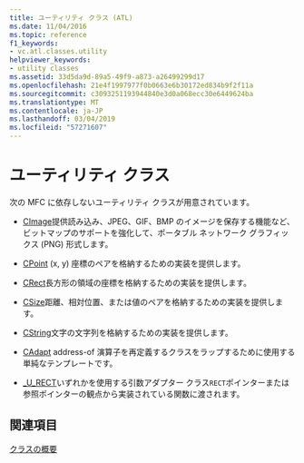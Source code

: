 ```yaml
---
title: ユーティリティ クラス (ATL)
ms.date: 11/04/2016
ms.topic: reference
f1_keywords:
- vc.atl.classes.utility
helpviewer_keywords:
- utility classes
ms.assetid: 33d5da9d-89a5-49f9-a873-a26499299d17
ms.openlocfilehash: 21e4f1997977f0b0663e6b30172ed834b9f2f11a
ms.sourcegitcommit: c3093251193944840e3d0a068ecc30e6449624ba
ms.translationtype: MT
ms.contentlocale: ja-JP
ms.lasthandoff: 03/04/2019
ms.locfileid: "57271607"
---
```

# <a name="utility-classes"></a>ユーティリティ クラス

次の MFC に依存しないユーティリティ クラスが用意されています。

- [CImage](../atl-mfc-shared/reference/cimage-class.md)提供読み込み、JPEG、GIF、BMP のイメージを保存する機能など、ビットマップのサポートを強化して、ポータブル ネットワーク グラフィックス (PNG) 形式します。

- [CPoint](../atl-mfc-shared/reference/cpoint-class.md) (x, y) 座標のペアを格納するための実装を提供します。

- [CRect](../atl-mfc-shared/reference/crect-class.md)長方形の領域の座標を格納するための実装を提供します。

- [CSize](../atl-mfc-shared/reference/csize-class.md)距離、相対位置、または値のペアを格納するための実装を提供します。

- [CString](../atl-mfc-shared/reference/cstringt-class.md)文字の文字列を格納するための実装を提供します。

- [CAdapt](../atl/reference/cadapt-class.md) address-of 演算子を再定義するクラスをラップするために使用する単純なテンプレートです。

- [_U_RECT](../atl/reference/u-rect-class.md)いずれかを使用する引数アダプター クラス`RECT`ポインターまたは参照ポインターの観点から実装されている関数に渡されます。

## <a name="see-also"></a>関連項目

[クラスの概要](../atl/atl-class-overview.md)
